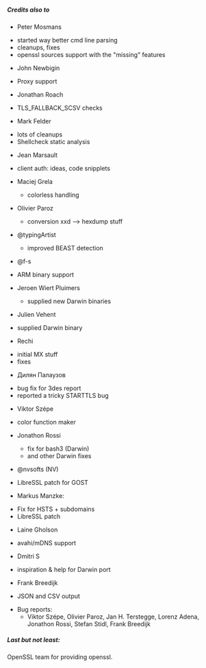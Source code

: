 

##### Credits also to

* Peter Mosmans
 - started way better cmd line parsing
 - cleanups, fixes
 - openssl sources support with the "missing" features

* John Newbigin
 - Proxy support

* Jonathan Roach
 - TLS_FALLBACK_SCSV checks

* Mark Felder
 - lots of cleanups
 - Shellcheck static analysis

* Jean Marsault
 - client auth: ideas, code snipplets
 
* Maciej Grela 
  - colorless handling

* Olivier Paroz
  - conversion xxd --> hexdump stuff 

* @typingArtist
  - improved BEAST detection

* @f-s
 - ARM binary support  

* Jeroen Wiert Pluimers
  - supplied new Darwin binaries

* Julien Vehent
 - supplied Darwin binary

* Rechi
 - initial MX stuff
 - fixes

* Дилян Палаузов
 - bug fix for 3des report
 - reported a tricky STARTTLS bug

* Viktor Szépe
 - color function maker

* Jonathon Rossi
  - fix for bash3 (Darwin)
  - and other Darwin fixes

* @nvsofts (NV)
 - LibreSSL patch for GOST

* Markus Manzke: 
 - Fix for HSTS + subdomains
 - LibreSSL patch

* Laine Gholson
 - avahi/mDNS support

* Dmitri S
 - inspiration & help for Darwin port

* Frank Breedijk
 - JSON and CSV output

* Bug reports:
  - Viktor Szépe, Olivier Paroz, Jan H. Terstegge, Lorenz Adena, Jonathon Rossi, Stefan Stidl, Frank Breedijk

##### Last but not least:

OpenSSL team for providing openssl.

